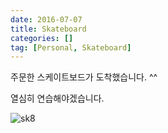 ```yaml
---
date: 2016-07-07
title: Skateboard
categories: []
tag: [Personal, Skateboard]
---
```


주문한 스케이트보드가 도착했습니다. ^^

열심히 연습해야겠습니다. 

![sk8](https://i.imgur.com/2m0YZEQ.jpg)
